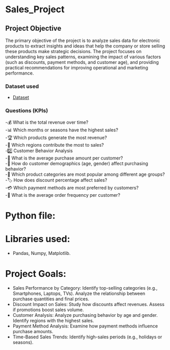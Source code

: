 # Sales_Project
## Project Objective

The primary objective of the project is to analyze sales data for electronic products to extract insights and ideas that help the company or store selling these products make strategic decisions. The project focuses on understanding key sales patterns, examining the impact of various factors (such as discounts, payment methods, and customer age), and providing practical recommendations for improving operational and marketing performance.


### Dataset used
- <a href="https://github.com/DohaNasr115/Sales_Project/blob/main/sales_data.csv">Dataset</a>
### Questions (KPIs)
-💰 What is the total revenue over time?  
-📊 Which months or seasons have the highest sales?  
-🏆 Which products generate the most revenue?  
-📍 Which regions contribute the most to sales?  
-2️⃣ Customer Behavior Analysis  
-🛒 What is the average purchase amount per customer?   
-👤 How do customer demographics (age, gender) affect purchasing behavior?   
-🎯 Which product categories are most popular among different age groups?  
-🏷️ How does discount percentage affect sales?   
-💳 Which payment methods are most preferred by customers?   
-🔄 What is the average order frequency per customer?   

# Python file:

# Libraries used:
- Pandas, Numpy, Matplotlib.

# Project Goals:
- Sales Performance by Category:
  Identify top-selling categories (e.g., Smartphones, Laptops, TVs).
  Analyze the relationship between purchase quantities and final prices.
- Discount Impact on Sales:
  Study how discounts affect revenues.
  Assess if promotions boost sales volume.
- Customer Analysis:
  Analyze purchasing behavior by age and gender.
  Identify regions with the highest sales.
- Payment Method Analysis:
  Examine how payment methods influence purchase amounts.
- Time-Based Sales Trends:
  Identify high-sales periods (e.g., holidays or seasons).






